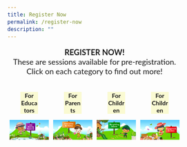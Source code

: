 ```yaml
---
title: Register Now​
permalink: /register-now
description: ""
---
```

<html>
<head>
<style>
* {
  box-sizing: border-box;
}
	.row {
height:auto;
	}
.column {
  float: left;
  width: 25%;
  padding: 5px;
}
	@media screen and (max-width: 600px) {
  .column{
   width:100%;
  }
}
</style>
</head>
  <body>
<p style="font-family:Lato,sans-serif; font-size:18px;text-align:center;"><strong>REGISTER NOW! </strong><br/>
These are sessions available for pre-registration. Click on each category to find out more!</p>
    <div class="row">
  <div class="column">
		<center>
  <p style="background-color: lightgoldenrodyellow;
						width: 45%;font-size: 14px;font-family:Lato,sans-serif;"><strong>For Educators</strong></p></center>
  <a href="event-reg.biz/Registration/eventreg?event=MTLS2022HSS"><img src="/images/live-sharing.jpg"></a>
  </div>
  <div class="column"><center>
  <p style="background-color: lightgoldenrodyellow;
						width: 45%;font-size: 14px;font-family:Lato,sans-serif;"><strong>For Parents</strong></p></center>
 <a href="event-reg.biz/Registration/eventreg?event=MTLS2022IW">  <img src="/images/Interactive_2.jpg"></a>
  </div>
  <div class="column"> <center>
  <p style="background-color: lightgoldenrodyellow;
						width: 45%;font-size: 14px;font-family:Lato,sans-serif;"><strong>For Children</strong></p> </center>
<a href="event-reg.biz/Registration/eventreg?event=MTLS2022STS"><img src="/images/Storyingtelling_3.jpg"></a>
  </div>
  <div class="column"><center>
  <p style="background-color: lightgoldenrodyellow;
						width: 45%;font-size: 14px;font-family:Lato,sans-serif;"><strong>For Children</strong></p></center>
  <a href="event-reg.biz/Registration/eventreg?event=MTLS2022ES"> <img src="/images/Engagement_4.jpg"></a>
  </div> 
 </div>
